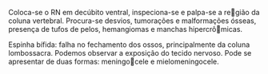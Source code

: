 Coloca-se o RN em decúbito ventral, inspeciona-se e palpa-se a região da coluna vertebral. Procura-se desvios, tumorações e malformações ósseas, presença de tufos de pelos, hemangiomas e manchas hipercrômicas.

Espinha bífida: falha no fechamento dos ossos, principalmente da coluna lombossacra. Podemos observar a exposição do tecido nervoso. Pode se apresentar de duas formas: meningocele e mielomeningocele.